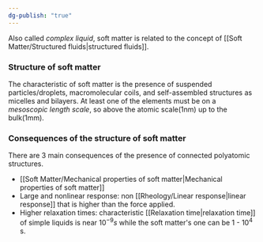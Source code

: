 ```yaml
---
dg-publish: "true"
---
```

Also called *complex liquid*, soft matter is related to the concept of [[Soft Matter/Structured fluids|structured fluids]]. 
### Structure of soft matter
The characteristic of soft matter is the presence of suspended particles/droplets, macromolecular coils, and self-assembled structures as micelles and bilayers. 
At least one of the elements must be on a *mesoscopic length scale*, so above the atomic scale(1nm) up to the bulk(1mm). 
<!--ID: 1697303468147-->

### Consequences of the structure of soft matter
There are 3 main consequences of the presence of connected polyatomic structures.
- [[Soft Matter/Mechanical properties of soft matter|Mechanical properties of soft matter]] 
- Large and nonlinear response: non [[Rheology/Linear response|linear response]] that is higher than the force applied.
- Higher relaxation times: characteristic [[Relaxation time|relaxation time]] of simple liquids is near $10^{-9} s$ while the soft matter's one can be $1$ - $10^4$ s. 
<!--ID: 1697303468154-->

